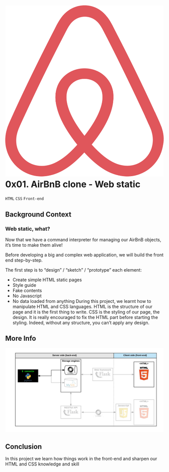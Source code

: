 # <img src="/assets/mini.png"> 0x01. AirBnB clone - Web static
`HTML` `CSS` `Front-end`

## Background Context
### Web static, what?

Now that we have a command interpreter for managing our AirBnB objects, it’s time to make them alive!

Before developing a big and complex web application, we will build the front end step-by-step.

The first step is to “design” / “sketch” / “prototype” each element:

- Create simple HTML static pages
- Style guide
- Fake contents
- No Javascript
- No data loaded from anything
During this project, we learnt how to manipulate HTML and CSS languages. HTML is the structure of our page and it is the first thing to write. CSS is the styling of our page, the design. It is really encouraged to fix the HTML part before starting the styling. Indeed, without any structure, you can’t apply any design.

## More Info
<img src="/assets/hbnb_step1.png">

## Conclusion
In this project we learn how things work in the front-end and sharpen our HTML and CSS knowledge and skill